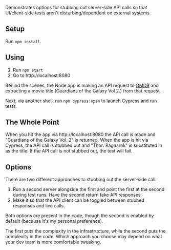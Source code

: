 Demonstrates options for stubbing out server-side API calls so that UI/client-side tests aren't disturbing/dependent on external systems.

## Setup

Run `npm install`.

## Using

1. Run `npm start`
2. Go to http://localhost:8080

Behind the scenes, the Node app is making an API request to [OMDB](http://www.omdbapi.com) and extracting a movie title (Guardians of the Galaxy Vol 2.) from that request.

Next, via another shell, run `npm cypress:open` to launch Cypress and run tests.

## The Whole Point

When you hit the app via http://localhost:8080 the API call is made and "Guardians of the Galaxy Vol. 2" is returned. When the app is hit via Cypress, the API call is stubbed out and "Thor: Ragnarok" is substituted in as the title. If the API call is not stubbed out, the test will fail.

## Options

There are two different approaches to stubbing out the server-side call:

1. Run a second server alongside the first and point the first at the second during test runs. Have the second return fake API responses.
2. Make it so that the API client can be toggled between stubbed responses and live calls.

Both options are present in the code, though the second is enabled by default (because it's my personal preference).

The first puts the complexity in the infrastructure, while the second puts the complexity in the code. Which approach you choose may depend on what your dev team is more comfortable tweaking.
